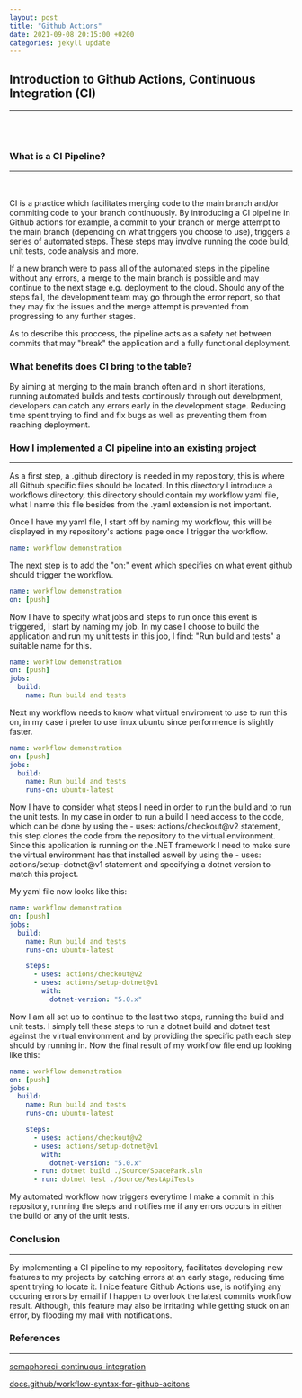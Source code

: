 ```yaml
---
layout: post
title: "Github Actions"
date: 2021-09-08 20:15:00 +0200
categories: jekyll update
---
```


## Introduction to Github Actions, Continuous Integration (CI)

---

<br/><br/>

### What is a CI Pipeline?

---

<br/><br/>
CI is a practice which facilitates merging code to the main branch and/or commiting code to your branch continuously. By introducing a CI pipeline in Github actions for example, a commit to your branch or merge attempt to the main branch (depending on what triggers you choose to use), triggers a series of automated steps. These steps may involve running the code build, unit tests, code analysis and more.

If a new branch were to pass all of the automated steps in the pipeline without any errors, a merge to the main branch is possible and may continue to the next stage e.g. deployment to the cloud. Should any of the steps fail, the development team may go through the error report, so that they may fix the issues and the merge attempt is prevented from progressing to any further stages.

As to describe this proccess, the pipeline acts as a safety net between commits that may "break" the application and a fully functional deployment.

### What benefits does CI bring to the table?

By aiming at merging to the main branch often and in short iterations, running automated builds and tests continously through out development, developers can catch any errors early in the development stage. Reducing time spent trying to find and fix bugs as well as preventing them from reaching deployment.

### How I implemented a CI pipeline into an existing project

---

As a first step, a .github directory is needed in my repository, this is where all Github specific files should be located. In this directory I introduce a workflows directory, this directory should contain my workflow yaml file, what I name this file besides from the .yaml extension is not important.

Once I have my yaml file, I start off by naming my workflow, this will be displayed in my repository's actions page once I trigger the workflow.

```yaml
name: workflow demonstration
```

The next step is to add the "on:" event which specifies on what event github should trigger the workflow.

```yaml
name: workflow demonstration
on: [push]
```

Now I have to specify what jobs and steps to run once this event is triggered, I start by naming my job. In my case I choose to build the application and run my unit tests in this job, I find: "Run build and tests" a suitable name for this.

```yaml
name: workflow demonstration
on: [push]
jobs:
  build:
    name: Run build and tests
```

Next my workflow needs to know what virtual enviroment to use to run this on, in my case i prefer to use linux ubuntu since performence is slightly faster.

```yaml
name: workflow demonstration
on: [push]
jobs:
  build:
    name: Run build and tests
    runs-on: ubuntu-latest
```

Now I have to consider what steps I need in order to run the build and to run the unit tests. In my case in order to run a build I need access to the code, which can be done by using the - uses: actions/checkout@v2 statement, this step clones the code from the repository to the virtual environment. Since this application is running on the .NET framework I need to make sure the virtual environment has that installed aswell by using the - uses: actions/setup-dotnet@v1 statement and specifying a dotnet version to match this project.

My yaml file now looks like this:

```yaml
name: workflow demonstration
on: [push]
jobs:
  build:
    name: Run build and tests
    runs-on: ubuntu-latest

    steps:
      - uses: actions/checkout@v2
      - uses: actions/setup-dotnet@v1
        with:
          dotnet-version: "5.0.x"
```

Now I am all set up to continue to the last two steps, running the build and unit tests. I simply tell these steps to run a dotnet build and dotnet test against the virtual environment and by providing the specific path each step should by running in. Now the final result of my workflow file end up looking like this:

```yaml
name: workflow demonstration
on: [push]
jobs:
  build:
    name: Run build and tests
    runs-on: ubuntu-latest

    steps:
      - uses: actions/checkout@v2
      - uses: actions/setup-dotnet@v1
        with:
          dotnet-version: "5.0.x"
      - run: dotnet build ./Source/SpacePark.sln
      - run: dotnet test ./Source/RestApiTests
```

My automated workflow now triggers everytime I make a commit in this repository, running the steps and notifies me if any errors occurs in either the build or any of the unit tests.

### Conclusion

---

By implementing a CI pipeline to my repository, facilitates developing new features to my projects by catching errors at an early stage, reducing time spent trying to locate it. I nice feature Github Actions use, is notifying any occuring errors by email if I happen to overlook the latest commits workflow result. Although, this feature may also be irritating while getting stuck on an error, by flooding my mail with notifications.

### References

---

[semaphoreci-continuous-integration](https://semaphoreci.com/continuous-integration)

[docs.github/workflow-syntax-for-github-acitons](https://docs.github.com/en/actions/reference/workflow-syntax-for-github-actions)
